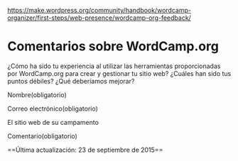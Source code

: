https://make.wordpress.org/community/handbook/wordcamp-organizer/first-steps/web-presence/wordcamp-org-feedback/

# Comentarios sobre WordCamp.org

¿Cómo ha sido tu experiencia al utilizar las herramientas proporcionadas por WordCamp.org para crear y gestionar tu sitio web? ¿Cuáles han sido tus puntos débiles? ¿Qué deberíamos mejorar?

Nombre(obligatorio) 

Correo electrónico(obligatorio) 

El sitio web de su campamento 

Comentario(obligatorio)

==Última actualización: 23 de septiembre de 2015==